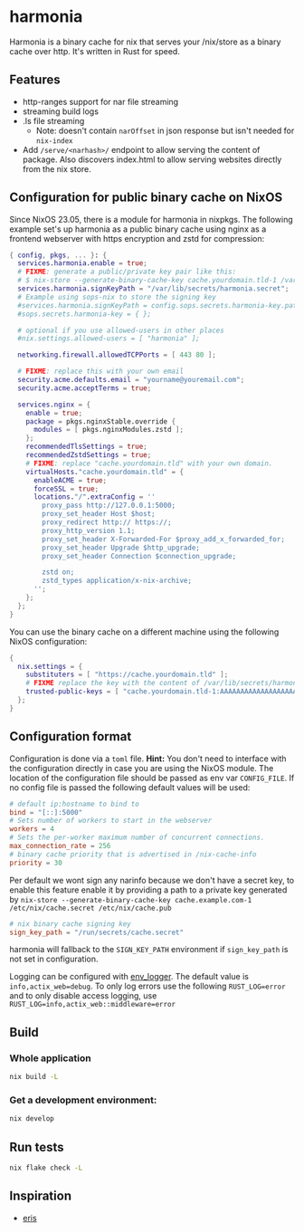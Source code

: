 # harmonia

Harmonia is a binary cache for nix that serves your /nix/store as a binary cache over http.
It's written in Rust for speed.

## Features

- http-ranges support for nar file streaming
- streaming build logs
- .ls file streaming
  - Note: doesn't contain `narOffset` in json response but isn't needed for
    `nix-index`
- Add `/serve/<narhash>/` endpoint to allow serving the content of package. 
  Also discovers index.html to allow serving websites directly from the nix store.

## Configuration for public binary cache on NixOS

Since NixOS 23.05, there is a module for harmonia in nixpkgs.
The following example set's up harmonia as a public binary cache using
nginx as a frontend webserver with https encryption and zstd for compression:

```nix
{ config, pkgs, ... }: {
  services.harmonia.enable = true;
  # FIXME: generate a public/private key pair like this:
  # $ nix-store --generate-binary-cache-key cache.yourdomain.tld-1 /var/lib/secrets/harmonia.secret /var/lib/secrets/harmonia.pub
  services.harmonia.signKeyPath = "/var/lib/secrets/harmonia.secret";
  # Example using sops-nix to store the signing key
  #services.harmonia.signKeyPath = config.sops.secrets.harmonia-key.path;
  #sops.secrets.harmonia-key = { };

  # optional if you use allowed-users in other places
  #nix.settings.allowed-users = [ "harmonia" ];

  networking.firewall.allowedTCPPorts = [ 443 80 ];

  # FIXME: replace this with your own email
  security.acme.defaults.email = "yourname@youremail.com";
  security.acme.acceptTerms = true;

  services.nginx = {
    enable = true;
    package = pkgs.nginxStable.override {
      modules = [ pkgs.nginxModules.zstd ];
    };
    recommendedTlsSettings = true;
    recommendedZstdSettings = true;
    # FIXME: replace "cache.yourdomain.tld" with your own domain.
    virtualHosts."cache.yourdomain.tld" = {
      enableACME = true;
      forceSSL = true;
      locations."/".extraConfig = ''
        proxy_pass http://127.0.0.1:5000;
        proxy_set_header Host $host;
        proxy_redirect http:// https://;
        proxy_http_version 1.1;
        proxy_set_header X-Forwarded-For $proxy_add_x_forwarded_for;
        proxy_set_header Upgrade $http_upgrade;
        proxy_set_header Connection $connection_upgrade;

        zstd on;
        zstd_types application/x-nix-archive;
      '';
    };
  };
}
```

You can use the binary cache on a different machine using the following NixOS configuration:

```nix
{
  nix.settings = {
    substituters = [ "https://cache.yourdomain.tld" ];
    # FIXME replace the key with the content of /var/lib/secrets/harmonia.pub
    trusted-public-keys = [ "cache.yourdomain.tld-1:AAAAAAAAAAAAAAAAAAAAAAAAAAAAAAAAAAAAAAAAAAA=" ];
  };
}
```

## Configuration format

Configuration is done via a `toml` file.
**Hint:** You don't need to interface with the configuration directly in case you are using the NixOS module.
The location of the configuration file should be passed as env var `CONFIG_FILE`. If no config file is passed the
following default values will be used:

```toml
# default ip:hostname to bind to
bind = "[::]:5000"
# Sets number of workers to start in the webserver
workers = 4
# Sets the per-worker maximum number of concurrent connections.
max_connection_rate = 256
# binary cache priority that is advertised in /nix-cache-info
priority = 30
```

Per default we wont sign any narinfo because we don't have a secret key, to
enable this feature enable it by providing a path to a private key generated by
`nix-store --generate-binary-cache-key cache.example.com-1 /etc/nix/cache.secret /etc/nix/cache.pub`

```toml
# nix binary cache signing key
sign_key_path = "/run/secrets/cache.secret"
```

harmonia will fallback to the `SIGN_KEY_PATH` environment if `sign_key_path` is not set in configuration.

Logging can be configured with
[env_logger](https://docs.rs/env_logger/latest/env_logger/). The default value
is `info,actix_web=debug`. To only log errors use the following
`RUST_LOG=error` and to only disable access logging, use
`RUST_LOG=info,actix_web::middleware=error`

## Build

### Whole application

```bash
nix build -L
```

### Get a development environment:

``` bash
nix develop
```

## Run tests

```bash
nix flake check -L
```


## Inspiration

- [eris](https://github.com/thoughtpolice/eris)

